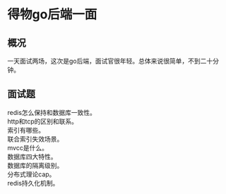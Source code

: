 # 得物go后端一面

## 概况
一天面试两场，这次是go后端，面试官很年轻。总体来说很简单，不到二十分钟。

## 面试题
redis怎么保持和数据库一致性。   
http和tcp的区别和联系。   
索引有哪些。  
联合索引失效场景。   
mvcc是什么。   
数据库四大特性。   
数据库的隔离级别。   
分布式理论cap。   
redis持久化机制。   